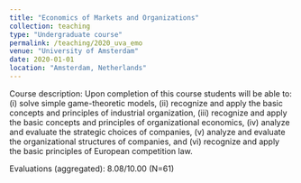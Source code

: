 ```yaml
---
title: "Economics of Markets and Organizations"
collection: teaching
type: "Undergraduate course"
permalink: /teaching/2020_uva_emo
venue: "University of Amsterdam"
date: 2020-01-01
location: "Amsterdam, Netherlands"
---
```


Course description: Upon completion of this course students will be able to: (i) solve simple game-theoretic models, (ii) recognize and apply the basic concepts and principles of industrial organization, (iii) recognize and apply the basic concepts and principles of organizational economics, (iv) analyze and evaluate the strategic choices of companies, (v) analyze and evaluate the organizational structures of companies, and (vi) recognize and apply the basic principles of European competition law.

Evaluations (aggregated): 8.08/10.00 (N=61)